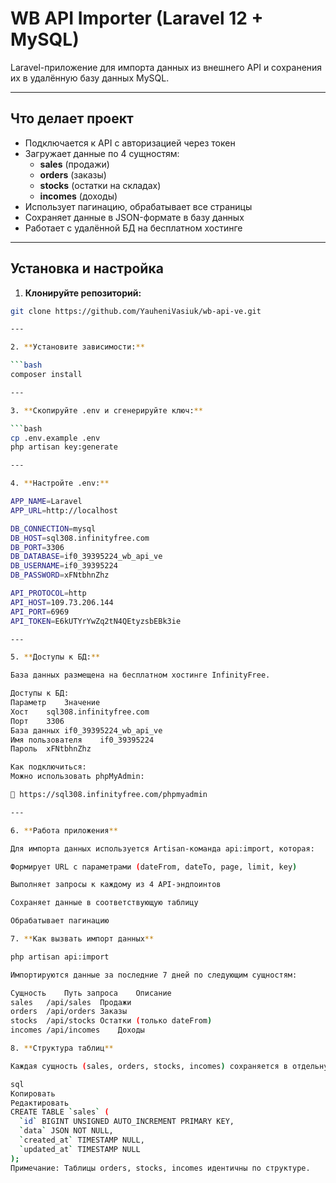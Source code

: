 # WB API Importer (Laravel 12 + MySQL)

Laravel-приложение для импорта данных из внешнего API и сохранения их в удалённую базу данных MySQL.

---

## Что делает проект

- Подключается к API с авторизацией через токен
- Загружает данные по 4 сущностям:
  - **sales** (продажи)
  - **orders** (заказы)
  - **stocks** (остатки на складах)
  - **incomes** (доходы)
- Использует пагинацию, обрабатывает все страницы
- Сохраняет данные в JSON-формате в базу данных
- Работает с удалённой БД на бесплатном хостинге

---

## Установка и настройка


1. **Клонируйте репозиторий:**

```bash
git clone https://github.com/YauheniVasiuk/wb-api-ve.git

---

2. **Установите зависимости:**

```bash
composer install

---

3. **Скопируйте .env и сгенерируйте ключ:**

```bash
cp .env.example .env
php artisan key:generate

---

4. **Настройте .env:**

APP_NAME=Laravel
APP_URL=http://localhost

DB_CONNECTION=mysql
DB_HOST=sql308.infinityfree.com
DB_PORT=3306
DB_DATABASE=if0_39395224_wb_api_ve
DB_USERNAME=if0_39395224
DB_PASSWORD=xFNtbhnZhz

API_PROTOCOL=http
API_HOST=109.73.206.144
API_PORT=6969
API_TOKEN=E6kUTYrYwZq2tN4QEtyzsbEBk3ie

---

5. **Доступы к БД:**

База данных размещена на бесплатном хостинге InfinityFree.

Доступы к БД:
Параметр	Значение
Хост	sql308.infinityfree.com
Порт	3306
База данных	if0_39395224_wb_api_ve
Имя пользователя	if0_39395224
Пароль	xFNtbhnZhz

Как подключиться:
Можно использовать phpMyAdmin:

🔗 https://sql308.infinityfree.com/phpmyadmin

--- 

6. **Работа приложения**

Для импорта данных используется Artisan-команда api:import, которая:

Формирует URL с параметрами (dateFrom, dateTo, page, limit, key)

Выполняет запросы к каждому из 4 API-эндпоинтов

Сохраняет данные в соответствующую таблицу

Обрабатывает пагинацию

7. **Как вызвать импорт данных**

php artisan api:import

Импортируются данные за последние 7 дней по следующим сущностям:

Сущность	Путь запроса	Описание
sales	/api/sales	Продажи
orders	/api/orders	Заказы
stocks	/api/stocks	Остатки (только dateFrom)
incomes	/api/incomes	Доходы

8. **Структура таблиц**

Каждая сущность (sales, orders, stocks, incomes) сохраняется в отдельную таблицу с одинаковой структурой:

sql
Копировать
Редактировать
CREATE TABLE `sales` (
  `id` BIGINT UNSIGNED AUTO_INCREMENT PRIMARY KEY,
  `data` JSON NOT NULL,
  `created_at` TIMESTAMP NULL,
  `updated_at` TIMESTAMP NULL
);
Примечание: Таблицы orders, stocks, incomes идентичны по структуре.